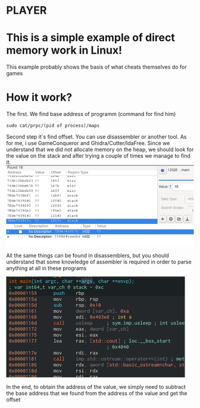 # **PLAYER**
# This is a simple example of direct memory work in Linux!
This example probably shows the basis of what cheats themselves do for games
# How it work?
The first. We find base address of programm (command for find him)
```
sudo cat/prpc/(pid of process)/maps
```
Second step it`s find offset. You can use disassembler or another tool. As for me, i use GameConqueror and Ghidra/Cutter/IdaFree.
Since we understand that we did not allocate memory on the heap, we should look for the value on the stack and after trying a couple of times we manage to find it.
![img](gamecon.png)

All the same things can be found in disassemblers, but you should understand that some knowledge of assembler is required in order to parse anything at all in these programs

![img](disasm.png)

In the end, to obtain the address of the value, we simply need to subtract the base address that we found from the address of the value and get the offset
